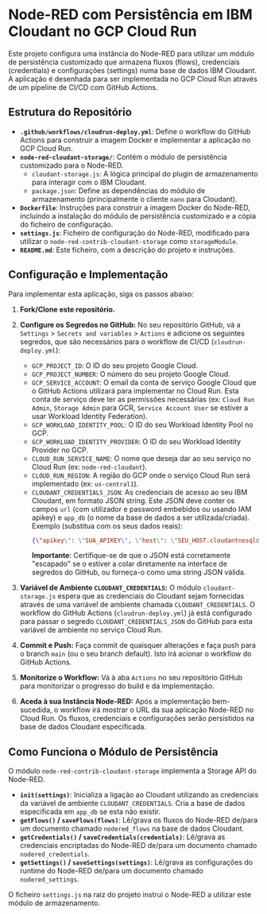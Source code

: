 # Node-RED com Persistência em IBM Cloudant no GCP Cloud Run

Este projeto configura uma instância do Node-RED para utilizar um módulo de persistência customizado que armazena fluxos (flows), credenciais (credentials) e configurações (settings) numa base de dados IBM Cloudant. A aplicação é desenhada para ser implementada no GCP Cloud Run através de um pipeline de CI/CD com GitHub Actions.

## Estrutura do Repositório

- **`.github/workflows/cloudrun-deploy.yml`**: Define o workflow do GitHub Actions para construir a imagem Docker e implementar a aplicação no GCP Cloud Run.
- **`node-red-cloudant-storage/`**: Contém o módulo de persistência customizado para o Node-RED.
  - `cloudant-storage.js`: A lógica principal do plugin de armazenamento para interagir com o IBM Cloudant.
  - `package.json`: Define as dependências do módulo de armazenamento (principalmente o cliente `nano` para Cloudant).
- **`Dockerfile`**: Instruções para construir a imagem Docker do Node-RED, incluindo a instalação do módulo de persistência customizado e a cópia do ficheiro de configuração.
- **`settings.js`**: Ficheiro de configuração do Node-RED, modificado para utilizar o `node-red-contrib-cloudant-storage` como `storageModule`.
- **`README.md`**: Este ficheiro, com a descrição do projeto e instruções.

## Configuração e Implementação

Para implementar esta aplicação, siga os passos abaixo:

1.  **Fork/Clone este repositório.**

2.  **Configure os Segredos no GitHub:**
    No seu repositório GitHub, vá a `Settings` > `Secrets and variables` > `Actions` e adicione os seguintes segredos, que são necessários para o workflow de CI/CD (`cloudrun-deploy.yml`):

    *   `GCP_PROJECT_ID`: O ID do seu projeto Google Cloud.
    *   `GCP_PROJECT_NUMBER`: O número do seu projeto Google Cloud.
    *   `GCP_SERVICE_ACCOUNT`: O email da conta de serviço Google Cloud que o GitHub Actions utilizará para implementar no Cloud Run. Esta conta de serviço deve ter as permissões necessárias (ex: `Cloud Run Admin`, `Storage Admin` para GCR, `Service Account User` se estiver a usar Workload Identity Federation).
    *   `GCP_WORKLOAD_IDENTITY_POOL`: O ID do seu Workload Identity Pool no GCP.
    *   `GCP_WORKLOAD_IDENTITY_PROVIDER`: O ID do seu Workload Identity Provider no GCP.
    *   `CLOUD_RUN_SERVICE_NAME`: O nome que deseja dar ao seu serviço no Cloud Run (ex: `node-red-cloudant`).
    *   `CLOUD_RUN_REGION`: A região do GCP onde o serviço Cloud Run será implementado (ex: `us-central1`).
    *   `CLOUDANT_CREDENTIALS_JSON`: As credenciais de acesso ao seu IBM Cloudant, em formato JSON string. Este JSON deve conter os campos `url` (com utilizador e password embebidos ou usando IAM apikey) e `app_db` (o nome da base de dados a ser utilizada/criada). Exemplo (substitua com os seus dados reais):
        ```json
        {\"apikey\": \"SUA_APIKEY\", \"host\": \"SEU_HOST.cloudantnosqldb.appdomain.cloud\", \"iam_apikey_description\": \"desc\", \"iam_apikey_name\": \"nome\", \"iam_role_crn\": \"crn_role\", \"iam_serviceid_crn\": \"crn_serviceid\", \"password\": \"SUA_PASSWORD_SE_APLICAVEL\", \"port\": 443, \"url\": \"https://SUA_APIKEY:SUA_PASSWORD_OU_APIKEY_V2@SEU_HOST.cloudantnosqldb.appdomain.cloud\", \"username\": \"SEU_USERNAME_OU_APIKEY_V2\", \"app_db\": \"nomeDaSuaBaseNodeRed\"}
        ```
        **Importante**: Certifique-se de que o JSON está corretamente "escapado" se o estiver a colar diretamente na interface de segredos do GitHub, ou forneça-o como uma string JSON válida.

3.  **Variável de Ambiente `CLOUDANT_CREDENTIALS`:**
    O módulo `cloudant-storage.js` espera que as credenciais do Cloudant sejam fornecidas através de uma variável de ambiente chamada `CLOUDANT_CREDENTIALS`. O workflow do GitHub Actions (`cloudrun-deploy.yml`) já está configurado para passar o segredo `CLOUDANT_CREDENTIALS_JSON` do GitHub para esta variável de ambiente no serviço Cloud Run.

4.  **Commit e Push:**
    Faça commit de quaisquer alterações e faça push para o branch `main` (ou o seu branch default). Isto irá acionar o workflow do GitHub Actions.

5.  **Monitorize o Workflow:**
    Vá à aba `Actions` no seu repositório GitHub para monitorizar o progresso do build e da implementação.

6.  **Aceda à sua Instância Node-RED:**
    Após a implementação bem-sucedida, o workflow irá mostrar o URL da sua aplicação Node-RED no Cloud Run. Os fluxos, credenciais e configurações serão persistidos na base de dados Cloudant especificada.

## Como Funciona o Módulo de Persistência

O módulo `node-red-contrib-cloudant-storage` implementa a Storage API do Node-RED.

-   **`init(settings)`**: Inicializa a ligação ao Cloudant utilizando as credenciais da variável de ambiente `CLOUDANT_CREDENTIALS`. Cria a base de dados especificada em `app_db` se esta não existir.
-   **`getFlows()` / `saveFlows(flows)`**: Lê/grava os fluxos do Node-RED de/para um documento chamado `nodered_flows` na base de dados Cloudant.
-   **`getCredentials()` / `saveCredentials(credentials)`**: Lê/grava as credenciais encriptadas do Node-RED de/para um documento chamado `nodered_credentials`.
-   **`getSettings()` / `saveSettings(settings)`**: Lê/grava as configurações do runtime do Node-RED de/para um documento chamado `nodered_settings`.

O ficheiro `settings.js` na raiz do projeto instrui o Node-RED a utilizar este módulo de armazenamento.

